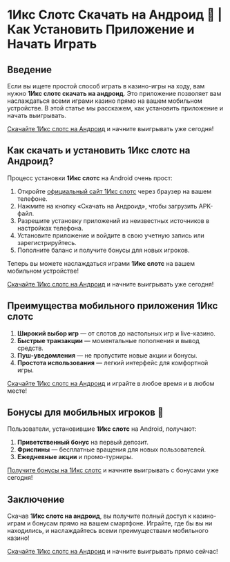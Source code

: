 # 1Икс Слотс Скачать на Андроид 📲 | Как Установить Приложение и Начать Играть

## Введение

Если вы ищете простой способ играть в казино-игры на ходу, вам нужно **1Икс слотс скачать на андроид**. Это приложение позволяет вам наслаждаться всеми играми казино прямо на вашем мобильном устройстве. В этой статье мы расскажем, как установить приложение и начать выигрывать.

[Скачайте 1Икс слотс на Андроид](https://brandplay.link/hSB1khtr) и начните выигрывать уже сегодня!

## Как скачать и установить 1Икс слотс на Андроид?

Процесс установки **1Икс слотс** на Android очень прост:

1. Откройте [официальный сайт 1Икс слотс](https://brandplay.link/hSB1khtr) через браузер на вашем телефоне.
2. Нажмите на кнопку «Скачать на Андроид», чтобы загрузить APK-файл.
3. Разрешите установку приложений из неизвестных источников в настройках телефона.
4. Установите приложение и войдите в свою учетную запись или зарегистрируйтесь.
5. Пополните баланс и получите бонусы для новых игроков.

Теперь вы можете наслаждаться играми **1Икс слотс** на вашем мобильном устройстве!

[Скачайте 1Икс слотс на Андроид](https://brandplay.link/hSB1khtr) и начните выигрывать уже сегодня!

## Преимущества мобильного приложения 1Икс слотс

1. **Широкий выбор игр** — от слотов до настольных игр и live-казино.
2. **Быстрые транзакции** — моментальные пополнения и вывод средств.
3. **Пуш-уведомления** — не пропустите новые акции и бонусы.
4. **Простота использования** — легкий интерфейс для комфортной игры.

[Скачайте 1Икс слотс на Андроид](https://brandplay.link/hSB1khtr) и играйте в любое время и в любом месте!

## Бонусы для мобильных игроков 🎁

Пользователи, установившие **1Икс слотс** на Android, получают:

1. **Приветственный бонус** на первый депозит.
2. **Фриспины** — бесплатные вращения для новых пользователей.
3. **Ежедневные акции** и промо-турниры.

[Получите бонусы на 1Икс слотс](https://brandplay.link/hSB1khtr) и начните выигрывать с бонусами уже сегодня!

## Заключение

Скачав **1Икс слотс на андроид**, вы получите полный доступ к казино-играм и бонусам прямо на вашем смартфоне. Играйте, где бы вы ни находились, и наслаждайтесь всеми преимуществами мобильного казино!

[Скачайте 1Икс слотс на Андроид](https://brandplay.link/hSB1khtr) и начните выигрывать прямо сейчас!
